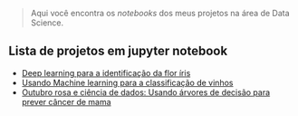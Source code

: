> Aqui você encontra os *notebooks* dos meus projetos na área de Data Science.

## Lista de projetos em jupyter notebook

* [Deep learning para a identificação da flor íris](https://github.com/vilelas/data-science-projects/blob/main/Conjunto%20de%20dados%20flor%20Iris/Conjunto%20de%20dados%20flor%20Iris.ipynb)
* [Usando Machine learning para a classificação de vinhos](https://github.com/vilelas/data-science/blob/main/Classifica%C3%A7%C3%A3o%20de%20vinho/Classifica%C3%A7%C3%A3o_de_vinho.ipynb)
* [Outubro rosa e ciência de dados: Usando árvores de decisão para prever câncer de mama](https://github.com/eu-joao/data-science/blob/main/Outubro%20Rosa/Outubro_rosa_e_ci%C3%AAncia_de_dados_usando_%C3%A1rvores_de_decis%C3%A3o_para_prever_c%C3%A2ncer_de_mama.ipynb)
